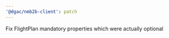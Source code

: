 ```yaml
---
'@dgac/nmb2b-client': patch
---
```


Fix FlightPlan mandatory properties which were actually optional
